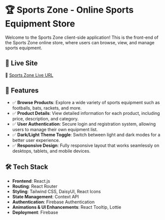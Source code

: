 # 🏆 Sports Zone - Online Sports Equipment Store

Welcome to the Sports Zone client-side application! This is the front-end of the Sports Zone online store, where users can browse, view, and manage sports equipment.

## 🚀 Live Site
🔗 [Sports Zone Live URL](#)

## 📌 Features
- ✅ **Browse Products**: Explore a wide variety of sports equipment such as footballs, bats, rackets, and more.
- ✅ **Product Details**: View detailed information for each product, including price, description, and category.
- ✅ **User Authentication**: Secure login and registration system, allowing users to manage their own equipment list.
- ✅ **Dark/Light Theme Toggle**: Switch between light and dark modes for a better user experience.
- ✅ **Responsive Design**: Fully responsive layout that works seamlessly on desktops, tablets, and mobile devices.

## 🛠 Tech Stack
- **Frontend**: React.js
- **Routing**: React Router
- **Styling**: Tailwind CSS, DaisyUI, React Icons
- **State Management**: Context API
- **Authentication**: Firebase Authentication
- **Animations & UI Enhancements**: React Tooltip, Lottie
- **Deployment**: Firebase



